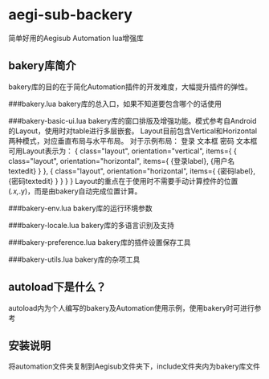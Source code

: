 # aegi-sub-backery
简单好用的Aegisub Automation lua增强库

## bakery库简介
bakery库的目的在于简化Automation插件的开发难度，大幅提升插件的弹性。

###bakery.lua
bakery库的总入口，如果不知道要包含哪个的话使用

###bakery-basic-ui.lua
bakery库的窗口排版及增强功能。模式参考自Android的Layout，使用时对table进行多层嵌套。
Layout目前包含Vertical和Horizontal两种模式，对应垂直布局与水平布局。
对于示例布局：
	登录 文本框
	密码 文本框
可用Layout表示为：
	{
		class="layout",
		orientation="vertical",
		items={
			{
				class="layout",
				orientation="horizontal",
				items={
					{登录label},
					{用户名textedit}
				}
			},
			{
				class="layout",
				orientation="horizontal",
				items={
					{密码label},
					{密码textedit}
				}
			}
		}
	}
Layout的重点在于使用时不需要手动计算控件的位置(*.x,*.y)，而是由bakery自动完成位置计算。

###bakery-env.lua
bakery库的运行环境参数

###bakery-locale.lua
bakery库的多语言识别及支持

###bakery-preference.lua
bakery库的插件设置保存工具

###bakery-utils.lua
bakery库的杂项工具

## autoload下是什么？
autoload内为个人编写的bakery及Automation使用示例，使用bakery时可进行参考

## 安装说明
将automation文件夹复制到Aegisub文件夹下，include文件夹内为bakery库文件